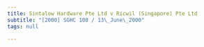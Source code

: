 ```yaml
---
title: Sintalow Hardware Pte Ltd v Ricwil (Singapore) Pte Ltd
subtitle: "[2000] SGHC 108 / 13\_June\_2000"
tags: null

---
```


